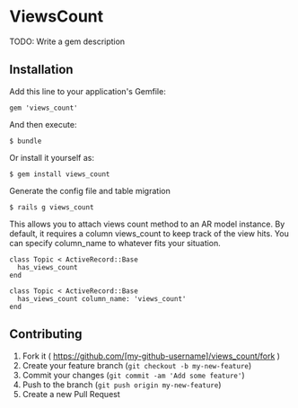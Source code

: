 # ViewsCount

TODO: Write a gem description

## Installation

Add this line to your application's Gemfile:

    gem 'views_count'

And then execute:

    $ bundle

Or install it yourself as:

    $ gem install views_count

Generate the config file and table migration

    $ rails g views_count

This allows you to attach views count method to an AR model instance. By default, 
it requires a column views_count to keep track of the view hits. You can specify column_name to whatever fits your situation.

    class Topic < ActiveRecord::Base
      has_views_count
    end
    
    class Topic < ActiveRecord::Base
      has_views_count column_name: 'views_count'
    end    

## Contributing

1. Fork it ( https://github.com/[my-github-username]/views_count/fork )
2. Create your feature branch (`git checkout -b my-new-feature`)
3. Commit your changes (`git commit -am 'Add some feature'`)
4. Push to the branch (`git push origin my-new-feature`)
5. Create a new Pull Request
